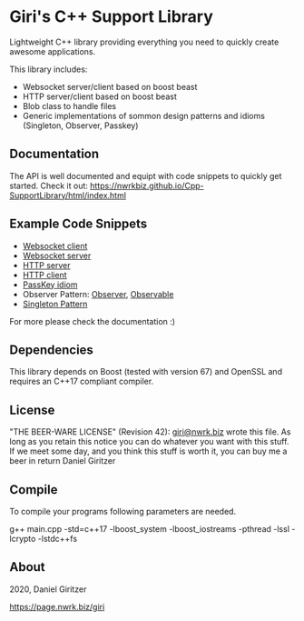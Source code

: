 Giri's C++ Support Library
==========================

Lightweight C++ library providing everything you need to quickly create awesome applications.

This library includes:
* Websocket server/client based on boost beast
* HTTP server/client based on boost beast
* Blob class to handle files
* Generic implementations of sommon design patterns and idioms (Singleton, Observer, Passkey)

## Documentation

The API is well documented and equipt with code snippets to quickly get started.
Check it out: https://nwrkbiz.github.io/Cpp-SupportLibrary/html/index.html

## Example Code Snippets

* [Websocket client](https://nwrkbiz.github.io/Cpp-SupportLibrary/html/classgiri_1_1WebSocketClient.html#details)
* [Websocket server](https://nwrkbiz.github.io/Cpp-SupportLibrary/html/classgiri_1_1WebSocketServer.html#details)
* [HTTP server](https://nwrkbiz.github.io/Cpp-SupportLibrary/html/classgiri_1_1HTTPServer.html#details)
* [HTTP client](https://nwrkbiz.github.io/Cpp-SupportLibrary/html/classgiri_1_1HTTPClient.html#details)
* [PassKey idiom](https://nwrkbiz.github.io/Cpp-SupportLibrary/html/classgiri_1_1Key.html#details)
* Observer Pattern: [Observer](https://nwrkbiz.github.io/Cpp-SupportLibrary/html/classgiri_1_1Observable.html#details), [Observable](https://nwrkbiz.github.io/Cpp-SupportLibrary/html/classgiri_1_1Observer.html#details)
* [Singleton Pattern](https://nwrkbiz.github.io/Cpp-SupportLibrary/html/classgiri_1_1Singleton.html#details)



For more please check the documentation :)

## Dependencies

This library depends on Boost (tested with version 67) and OpenSSL and requires an C++17 compliant compiler.

## License

"THE BEER-WARE LICENSE" (Revision 42):
<giri@nwrk.biz> wrote this file. As long as you retain this notice you
can do whatever you want with this stuff. If we meet some day, and you think
this stuff is worth it, you can buy me a beer in return Daniel Giritzer

## Compile

To compile your programs following parameters are needed.

g++ main.cpp -std=c++17 -lboost_system -lboost_iostreams -pthread -lssl -lcrypto -lstdc++fs

## About

2020, Daniel Giritzer

https://page.nwrk.biz/giri
